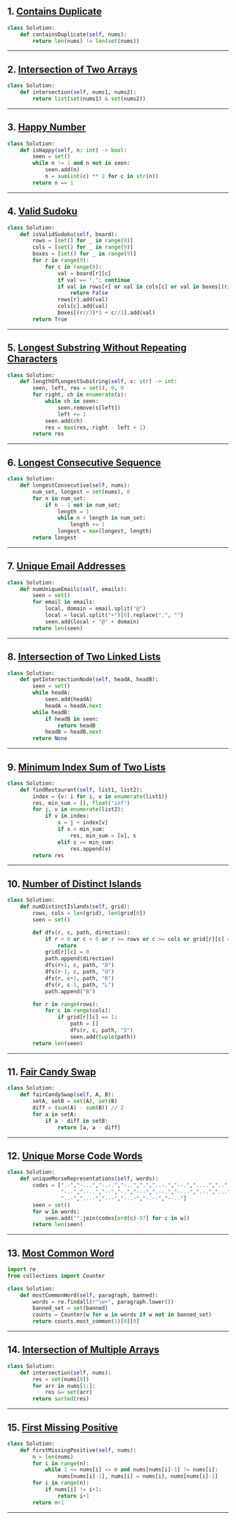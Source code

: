 
## 1. [Contains Duplicate](https://leetcode.com/problems/contains-duplicate/)

```python
class Solution:
    def containsDuplicate(self, nums):
        return len(nums) != len(set(nums))
```

---

## 2. [Intersection of Two Arrays](https://leetcode.com/problems/intersection-of-two-arrays/)

```python
class Solution:
    def intersection(self, nums1, nums2):
        return list(set(nums1) & set(nums2))
```

---

## 3. [Happy Number](https://leetcode.com/problems/happy-number/)

```python
class Solution:
    def isHappy(self, n: int) -> bool:
        seen = set()
        while n != 1 and n not in seen:
            seen.add(n)
            n = sum(int(c) ** 2 for c in str(n))
        return n == 1
```

---

## 4. [Valid Sudoku](https://leetcode.com/problems/valid-sudoku/)

```python
class Solution:
    def isValidSudoku(self, board):
        rows = [set() for _ in range(9)]
        cols = [set() for _ in range(9)]
        boxes = [set() for _ in range(9)]
        for r in range(9):
            for c in range(9):
                val = board[r][c]
                if val == ".": continue
                if val in rows[r] or val in cols[c] or val in boxes[(r//3)*3 + c//3]:
                    return False
                rows[r].add(val)
                cols[c].add(val)
                boxes[(r//3)*3 + c//3].add(val)
        return True
```

---

## 5. [Longest Substring Without Repeating Characters](https://leetcode.com/problems/longest-substring-without-repeating-characters/)

```python
class Solution:
    def lengthOfLongestSubstring(self, s: str) -> int:
        seen, left, res = set(), 0, 0
        for right, ch in enumerate(s):
            while ch in seen:
                seen.remove(s[left])
                left += 1
            seen.add(ch)
            res = max(res, right - left + 1)
        return res
```

---

## 6. [Longest Consecutive Sequence](https://leetcode.com/problems/longest-consecutive-sequence/)

```python
class Solution:
    def longestConsecutive(self, nums):
        num_set, longest = set(nums), 0
        for n in num_set:
            if n - 1 not in num_set:
                length = 1
                while n + length in num_set:
                    length += 1
                longest = max(longest, length)
        return longest
```

---

## 7. [Unique Email Addresses](https://leetcode.com/problems/unique-email-addresses/)

```python
class Solution:
    def numUniqueEmails(self, emails):
        seen = set()
        for email in emails:
            local, domain = email.split("@")
            local = local.split("+")[0].replace(".", "")
            seen.add(local + "@" + domain)
        return len(seen)
```

---

## 8. [Intersection of Two Linked Lists](https://leetcode.com/problems/intersection-of-two-linked-lists/)

```python
class Solution:
    def getIntersectionNode(self, headA, headB):
        seen = set()
        while headA:
            seen.add(headA)
            headA = headA.next
        while headB:
            if headB in seen:
                return headB
            headB = headB.next
        return None
```

---

## 9. [Minimum Index Sum of Two Lists](https://leetcode.com/problems/minimum-index-sum-of-two-lists/)

```python
class Solution:
    def findRestaurant(self, list1, list2):
        index = {v: i for i, v in enumerate(list1)}
        res, min_sum = [], float("inf")
        for j, v in enumerate(list2):
            if v in index:
                s = j + index[v]
                if s < min_sum:
                    res, min_sum = [v], s
                elif s == min_sum:
                    res.append(v)
        return res
```

---

## 10. [Number of Distinct Islands](https://leetcode.com/problems/number-of-distinct-islands/)

```python
class Solution:
    def numDistinctIslands(self, grid):
        rows, cols = len(grid), len(grid[0])
        seen = set()

        def dfs(r, c, path, direction):
            if r < 0 or c < 0 or r >= rows or c >= cols or grid[r][c] == 0:
                return
            grid[r][c] = 0
            path.append(direction)
            dfs(r+1, c, path, "D")
            dfs(r-1, c, path, "U")
            dfs(r, c+1, path, "R")
            dfs(r, c-1, path, "L")
            path.append("B")

        for r in range(rows):
            for c in range(cols):
                if grid[r][c] == 1:
                    path = []
                    dfs(r, c, path, "S")
                    seen.add(tuple(path))
        return len(seen)
```

---

## 11. [Fair Candy Swap](https://leetcode.com/problems/fair-candy-swap/)

```python
class Solution:
    def fairCandySwap(self, A, B):
        setA, setB = set(A), set(B)
        diff = (sum(A) - sum(B)) // 2
        for a in setA:
            if a - diff in setB:
                return [a, a - diff]
```

---

## 12. [Unique Morse Code Words](https://leetcode.com/problems/unique-morse-code-words/)

```python
class Solution:
    def uniqueMorseRepresentations(self, words):
        codes = [".-","-...","-.-.","-..",".","..-.","--.","....","..",".---",
                 "-.-",".-..","--","-.","---",".--.","--.-",".-.","...","-",
                 "..-","...-",".--","-..-","-.--","--.."]
        seen = set()
        for w in words:
            seen.add("".join(codes[ord(c)-97] for c in w))
        return len(seen)
```

---

## 13. [Most Common Word](https://leetcode.com/problems/most-common-word/)

```python
import re
from collections import Counter

class Solution:
    def mostCommonWord(self, paragraph, banned):
        words = re.findall(r"\w+", paragraph.lower())
        banned_set = set(banned)
        counts = Counter(w for w in words if w not in banned_set)
        return counts.most_common(1)[0][0]
```

---

## 14. [Intersection of Multiple Arrays](https://leetcode.com/problems/intersection-of-multiple-arrays/)

```python
class Solution:
    def intersection(self, nums):
        res = set(nums[0])
        for arr in nums[1:]:
            res &= set(arr)
        return sorted(res)
```

---

## 15. [First Missing Positive](https://leetcode.com/problems/first-missing-positive/)

```python
class Solution:
    def firstMissingPositive(self, nums):
        n = len(nums)
        for i in range(n):
            while 1 <= nums[i] <= n and nums[nums[i]-1] != nums[i]:
                nums[nums[i]-1], nums[i] = nums[i], nums[nums[i]-1]
        for i in range(n):
            if nums[i] != i+1:
                return i+1
        return n+1
```

---
